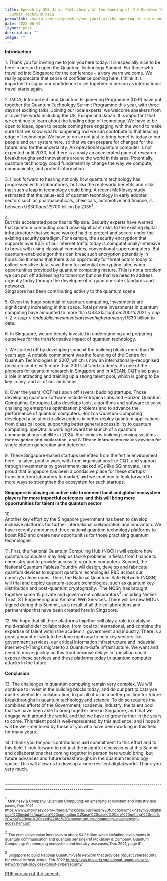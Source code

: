 ```yaml
---
title: Speech by SMS Janil Puthucheary at the Opening of the Quantum Technology
  Summit TechXLR8 Asia
permalink: /media-centre/speeches/sms-janil-at-the-opening-of-the-quantum-technology/
date: 2022-06-01
layout: post
description: ""
image: ""
---
```

<strong>Introduction</strong><br>
<br>
1.<span style="white-space: pre;">		</span>Thank you for inviting me to join you here today. It is especially nice to be here in person to open the Quantum Technology Summit. For those who travelled into Singapore for the conference – a very warm welcome. We really appreciate that sense of confidence coming here. I think it is important to signal our confidence to get together in person as international travel starts again.&nbsp;<br>
<br>
2.<span style="white-space: pre;">		</span>IMDA, InformaTech and Quantum Engineering Programme (QEP) have put together the Quantum Technology Summit Programme this year, with three days of exciting talks. Joining our local experts, we welcome speakers from all over the world including the US, Europe and Japan. It is important that we continue to learn about the leading edge of technology. We have to be open to ideas, open to people coming here engaging with the world to make sure that we know what’s happening and we can contribute to that leading edge of technology. We have to do so not just to bring benefits today to our people and our system here, so that we can prepare for changes for the future, and for the uncertainty. An operational quantum computer is not expected until 2030, but there is already an accelerated pace of research breakthroughs and innovations around the world in this area. Potentially, quantum technology could fundamentally change the way we compute, communicate, and protect information.&nbsp;<br>
<br>
3.<span style="white-space: pre;">		</span>I look forward to hearing not only how quantum technology has progressed within laboratories, but also the real-world benefits and risks that such a leap in technology could bring. A recent McKinsey study estimated that the value-add of quantum technology in early adopter sectors such as pharmaceuticals, chemicals, automotive and finance, is between US$300 and US$700 billion by 2035<sup>1</sup>.<br>
<br>
4.<span style="white-space: pre;">		</span>But this accelerated pace has its flip side. Security experts have warned that quantum computing could pose significant risks to the existing digital infrastructure that we have worked hard to protect and secure under the existing security paradigm. For example, the security encryption that supports over 90% of our Internet traffic today is computationally-intensive to break with using classical computers, conventional supercomputers. But quantum-enabled algorithms can break such encryption potentially in hours. So it means that there is an opportunity for threat actors today to collect sensitive data, save them for potential decryption later, when opportunities provided by quantum computing mature. This is not a problem we can put off addressing to tomorrow but one that we need to address urgently today through the development of quantum-safe standards and networks.<br>
Singapore has been contributing actively to the quantum scene<br>
<br>
5.<span style="white-space: pre;">		</span>Given the huge potential of quantum computing, investments are significantly increasing in this space. Total private investments in quantum computing have amounted to more than US$3.3 billion from 2001 to 2021<sup>2</sup> and public investments are even higher at nearly US$30 billion to date.&nbsp;<br>
<br>
6.<span style="white-space: pre;">		</span>In Singapore, we are deeply invested in understanding and preparing ourselves for the transformative impact of quantum technology.<br>
<br>
7.<span style="white-space: pre;">		</span>We started off by developing some of the building blocks more than 15 years ago. A notable commitment was the founding of the Centre for Quantum Technologies in 2007, which is now an internationally-recognised research centre with more than 200 staff and students. As one of the pioneers for quantum research in Singapore and in ASEAN, CQT also plays a role in attracting and training up a strong talent pool, which is going to be key in any, and all of our ambitions.&nbsp;<br>
<br>
8.<span style="white-space: pre;">		</span>Over the years, CQT has spun off several budding startups. Those developing quantum software include Entropica Labs and Horizon Quantum Computing. Entropica Labs develops tools, algorithms and software to solve challenging enterprise optimization problems and to advance the performance of quantum computers. Horizon Quantum Computing developed a solution to allow coders to better deploy quantum applications from classical code, supporting better general accessibility to quantum computing. SpeQtral is working toward the launch of a quantum communications satellite in 2024. Atomionics is building sensing systems for navigation and exploration, and S-Fifteen Instruments makes devices for single photon generation and detection.<br>
<br>
9.<span style="white-space: pre;">		</span>These Singapore-based startups benefited from the fertile environment here—a talent pool to work with from organisations like CQT, and support through investments by government-backed VCs like SGInnovate. I am proud that Singapore has been a conducive place for these startups’ transition from laboratory to market, and we continue to look forward to more ways to strengthen the ecosystem for such startups.&nbsp;<br>
<br>
<strong>Singapore is playing an active role to connect local and global ecosystem players for more impactful outcomes, and this will bring more opportunities for talent in the quantum sector<br>
</strong><br>
10.<span style="white-space: pre;">		</span>Another key effort by the Singapore government has been to develop inclusive platforms for further international collaboration and innovation. We have recently announced three national quantum technology platforms to boost R&amp;D and create new opportunities for those practising quantum technologies.&nbsp;<br>
<br>
11.<span style="white-space: pre;">		</span>First, the National Quantum Computing Hub (NQCH) will explore how quantum computers may help us tackle problems in fields from finance to chemistry and to provide access to quantum computers. Second, the National Quantum Fabless Foundry will design, develop and fabricate quantum devices to support quantum technologies R&amp;D across our country’s cleanrooms. Third, the National Quantum-Safe Network (NQSN) will trial and deploy quantum-secure technologies, such as quantum key-distribution and post-quantum cryptography.&nbsp; The NQSN has brought together some 15 private and government collaborators<sup>3</sup> including Netlink Trust, ST Engineering and Amazon Web Services. There will be new MOUs signed during this Summit, as a result of all the collaborations and partnerships that have been created here in Singapore.<br>
<br>
12.<span style="white-space: pre;">		</span>We hope that all three platforms together will play a role to catalyse multi-stakeholder collaboration, from local to international, and combine the expertise of talent within the academia, government and industry. There is a great amount of work to be done right now to help key sectors like government services, our critical information infrastructure and industrial Internet-of-Things migrate to a Quantum-Safe infrastructure. We want and need to move quickly on this front because delays in transition could expose these services and these platforms today to quantum computer attacks in the future.&nbsp;&nbsp;<br>
<br>
<strong>Conclusion</strong><br>
<br>
13.<span style="white-space: pre;">		</span>The challenges in quantum computing remain very complex. We will continue to invest in the building blocks today, and do our part to catalyse multi-stakeholder collaboration, to put all of us in a better position for future breakthroughs in quantum technology and science. To do so requires the combined efforts of the Government, academia, industry, the talent pool that we have been able to bring together here in Singapore, and that we engage with around the world, and that we have to grow further in the years to come. This talent pool is well-represented by this audience, and I hope it will be well-mentored by those of you who have been working in this field for many years.<br>
<br>
14.<span style="white-space: pre;">		</span>I thank you for your contributions and commitment to this effort and to this field. I look forward to not just the insightful discussions at this Summit and collaborations that coming together in person here would bring, but future advances and future breakthroughs in the quantum technology space. This will allow us to develop a more resilient digital world. Thank you very much.<br>
<div>&nbsp;</div>
--------------------------------------------------------------------------------------------------------------------------
<p><sup>1</sup>&nbsp;<sub>McKinsey &amp; Company, Quantum Computing: An emerging ecosystem and industry use cases, Dec 2021 <a rel="noopener noreferrer" target="_blank" href="https://www.mckinsey.com/~/media/mckinsey/business%20functions/mckinsey%20digital/our%20insights/quantum%20computing%20use%20cases%20are%20getting%20real%20what%20you%20need%20to%20know/quantum-computing-an-emerging-ecosystem.pdf">https://www.mckinsey.com/~/media/mckinsey/business%20functions/mckinsey%20digital/our%20insights/quantum%20computing%20use%20cases%20are%20getting%20real%20what%20you%20need%20to%20know/quantum-computing-an-emerging-ecosystem.pdf</a></sub></p>
<p><sup>2</sup>&nbsp;<sub>The cumulative value increases to about $4.2 billion when including investments in quantum communication and quantum sensing (ref McKinsey &amp; Company, Quantum Computing: An emerging ecosystem and industry use cases, Dec 2021, page 8).</sub></p>
<p><sup>3</sup>&nbsp;<sub>Singapore to build National Quantum-Safe Network that provides robust cybersecurity for critical infrastructure, Feb 2022&nbsp;<a rel="noopener noreferrer" target="_blank" href="https://news.nus.edu.sg/national-quantum-safe-network-that-provides-robust-cybersecurity/">https://news.nus.edu.sg/national-quantum-safe-network-that-provides-robust-cybersecurity/</a>&nbsp;</sub></p>

[PDF version of the speech](/files/Speeches%202022/transcript%20of%20sms%20janils%20speech%20at%20quantum%20technology%20summit%20techxlr8%20asia%20on%201%20jun.pdf)

